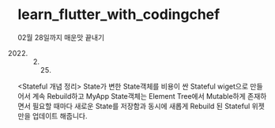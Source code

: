 # learn_flutter_with_codingchef

02월 28일까지 매운맛 끝내기

2022. 02. 25.  
<Stateful 개념 정리> State가 변한 State객체를 비용이 싼 Stateful wiget으로 만들어서 계속 Rebuild하고 MyApp State객체는 Element Tree에서 Mutable하게 존재하면서 필요할 때마다 새로운 State를 저장함과 동시에 새롭게 Rebuild 된 Stateful 위젯만을 업데이트 해줍니다.

